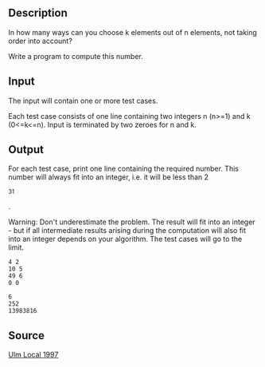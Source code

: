 <h2>Description</h2><p>In how many ways can you choose k elements out of n elements, not taking order into account? 
</p>Write a program to compute this number. <h2>Input</h2><p>The input will contain one or more test cases. 
</p>Each test case consists of one line containing two integers n (n&gt;=1) and k (0&lt;=k&lt;=n). 
Input is terminated by two zeroes for n and k. <h2>Output</h2><p>For each test case, print one line containing the required number. This number will always fit into an integer, i.e. it will be less than 2</p><sup>31</sup><p>. 
</p>Warning: Don't underestimate the problem. The result will fit into an integer - but if all intermediate results arising during the computation will also fit into an integer depends on your algorithm. The test cases will go to the limit.
<pre><code class="language-input1">4 2
10 5
49 6
0 0
</code></pre><pre><code class="language-output1">6
252
13983816
</code></pre><h2>Source</h2><a href="searchproblem?field=source&amp;key=Ulm+Local+1997">Ulm Local 1997</a>